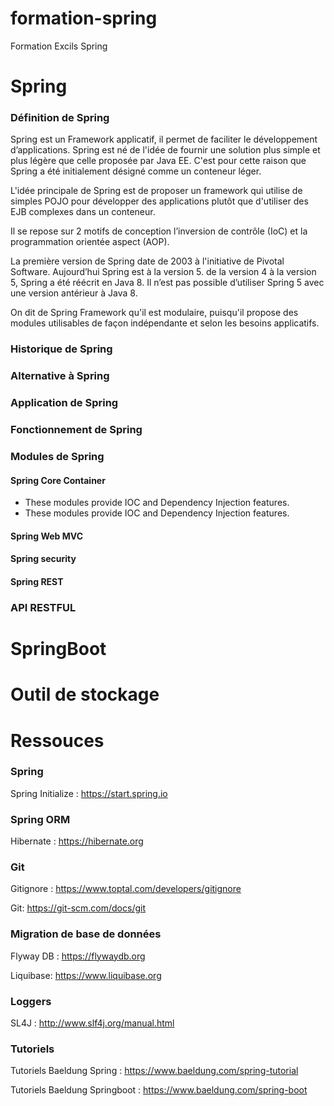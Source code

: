 # formation-spring
Formation Excils Spring

# Spring
### Définition de Spring 

Spring est un Framework applicatif, il permet de faciliter le développement d’applications. Spring est né de l'idée de fournir une solution plus simple et plus légère que celle proposée par Java EE. C'est pour cette raison que Spring a été initialement désigné comme un conteneur léger.

L'idée principale de Spring est de proposer un framework qui utilise de simples POJO pour développer des applications plutôt que d'utiliser des EJB complexes dans un conteneur.

Il se repose sur 2 motifs de conception l’inversion de contrôle (IoC) et la programmation orientée aspect (AOP).

La première version de Spring date de 2003 à l'initiative de Pivotal Software. 
Aujourd’hui Spring est à la version 5. de la version 4 à la version 5, Spring a été réécrit en Java 8. Il n’est pas possible d’utiliser Spring 5 avec une version antérieur à Java 8.

On dit de Spring Framework qu'il est modulaire, puisqu'il propose des modules utilisables de façon indépendante et selon les besoins applicatifs. 

### Historique de Spring


### Alternative à Spring 

### Application de Spring 

### Fonctionnement de Spring 

### Modules de Spring 

#### Spring Core Container
 
* These modules provide IOC and Dependency Injection features.
* These modules provide IOC and Dependency Injection features.


#### Spring Web MVC 

#### Spring security 

#### Spring REST

### API RESTFUL 

# SpringBoot 

# Outil de stockage

# Ressouces 
### Spring 
Spring Initialize : https://start.spring.io 

### Spring ORM 
Hibernate : https://hibernate.org 
### Git
Gitignore : https://www.toptal.com/developers/gitignore 

Git: https://git-scm.com/docs/git 

### Migration de base de données 
Flyway DB : https://flywaydb.org

Liquibase: https://www.liquibase.org  

### Loggers
SL4J : http://www.slf4j.org/manual.html 

### Tutoriels
Tutoriels Baeldung Spring :  https://www.baeldung.com/spring-tutorial

Tutoriels Baeldung Springboot : https://www.baeldung.com/spring-boot 
